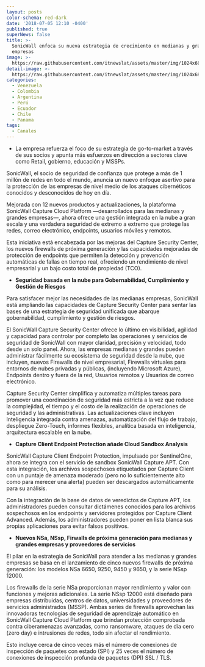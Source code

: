 ```yaml
---
layout: posts
color-schema: red-dark
date: '2018-07-05 12:10 -0400'
published: true
superNews: false
title: >-
  SonicWall enfoca su nueva estrategia de crecimiento en medianas y grandes
  empresas
image: >-
  https://raw.githubusercontent.com/itnewslat/assets/master/img/1024x680/Pedro-Castro-g.jpg
detail-image: >-
  https://raw.githubusercontent.com/itnewslat/assets/master/img/1024x680/Pedro-Castro-g.jpg
categories:
  - Venezuela
  - Colombia
  - Argentina
  - Perú
  - Ecuador
  - Chile
  - Panama
tags:
  - Canales
---
```

- La empresa refuerza el foco de su estrategia de go-to-market a través de sus socios y apunta más esfuerzos en dirección a sectores clave como Retail, gobierno, educación y MSSPs.

SonicWall, el socio de seguridad de confianza que protege a más de 1 millón de redes en todo el mundo, anuncia un nuevo enfoque asertivo para la protección de las empresas de nivel medio de los ataques cibernéticos conocidos y desconocidos de hoy en día.

Mejorada con 12 nuevos productos y actualizaciones, la plataforma SonicWall Capture Cloud Platform —desarrollados para las medianas y grandes empresas—, ahora ofrece una gestión integrada en la nube a gran escala y una verdadera seguridad de extremo a extremo que protege las redes, correo electrónico, endpoints, usuarios móviles y remotos.

Esta iniciativa está encabezada por las mejoras del Capture Security Center, los nuevos firewalls de próxima generación y las capacidades mejoradas de protección de endpoints que permiten la detección y prevención automáticas de fallas en tiempo real, ofreciendo un rendimiento de nivel empresarial y un bajo costo total de propiedad (TCO).

- **Seguridad basada en la nube para Gobernabilidad, Cumplimiento y Gestión de Riesgos**

Para satisfacer mejor las necesidades de las medianas empresas, SonicWall está ampliando las capacidades de Capture Security Center para sentar las bases de una estrategia de seguridad unificada que abarque gobernabilidad, cumplimiento y gestión de riesgos.

El SonicWall Capture Security Center ofrece lo último en visibilidad, agilidad y capacidad para controlar por completo las operaciones y servicios de seguridad de SonicWall con mayor claridad, precisión y velocidad, todo desde un solo panel. Ahora, las empresas medianas y grandes pueden administrar fácilmente su ecosistema de seguridad desde la nube, que incluyen, nuevos Firewalls de nivel empresarial, Firewalls virtuales para entornos de nubes privadas y públicas, (incluyendo Microsoft Azure), Endpoints dentro y fuera de la red, Usuarios remotos y Usuarios de correo electrónico.

Capture Security Center simplifica y automatiza múltiples tareas para promover una coordinación de seguridad más estricta a la vez que reduce la complejidad, el tiempo y el costo de la realización de operaciones de seguridad y las administrativas. Las actualizaciones clave incluyen Inteligencia integrada contra amenazas, automatización del flujo de trabajo, despliegue Zero-Touch, informes flexibles, analítica basada en inteligencia, arquitectura escalable en la nube.

- **Capture Client Endpoint Protection añade Cloud Sandbox Analysis**

SonicWall Capture Client Endpoint Protection, impulsado por SentinelOne, ahora se integra con el servicio de sandbox SonicWall Capture APT. Con esta integración, los archivos sospechosos etiquetados por Capture Client con un puntaje de amenaza moderado (pero no lo suficientemente alto como para merecer una alerta) pueden ser descargados automáticamente para su análisis.

Con la integración de la base de datos de veredictos de Capture APT, los administradores pueden consultar dictámenes conocidos para los archivos sospechosos en los endpoints y servidores protegidos por Capture Client Advanced. Además, los administradores pueden poner en lista blanca sus propias aplicaciones para evitar falsos positivos.

- **Nuevos NSa, NSsp, Firwalls de próxima generación para medianas y grandes empresas y proveedores de servicios**

El pilar en la estrategia de SonicWall para atender a las medianas y grandes empresas se basa en el lanzamiento de cinco nuevos firewalls de próxima generación: los modelos NSa 6650, 9250, 9450 y 9650, y la serie NSsp 12000.

Los firewalls de la serie NSa proporcionan mayor rendimiento y valor con funciones y mejoras adicionales. La serie NSsp 12000 está diseñado para empresas distribuidas, centros de datos, universidades y proveedores de servicios administrados (MSSP). Ambas series de firewalls aprovechan las innovadoras tecnologías de seguridad de aprendizaje automático en SonicWall Capture Cloud Platform que brindan protección comprobada contra ciberamenazas avanzadas, como ransomware, ataques de día cero (zero day) e intrusiones de redes, todo sin afectar el rendimiento.

Esto incluye cerca de cinco veces más el número de conexiones de inspección de paquetes con estado (SPI) y 25 veces el número de conexiones de inspección profunda de paquetes (DPI) SSL / TLS.